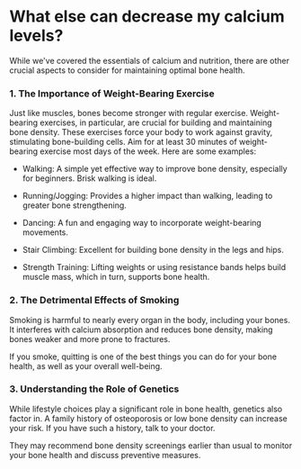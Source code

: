 # What else can decrease my calcium levels?

While we've covered the essentials of calcium and nutrition, there are other crucial aspects to consider for maintaining optimal bone health.

### **1\. The Importance of Weight-Bearing Exercise**

Just like muscles, bones become stronger with regular exercise. Weight-bearing exercises, in particular, are crucial for building and maintaining bone density. These exercises force your body to work against gravity, stimulating bone-building cells. Aim for at least 30 minutes of weight-bearing exercise most days of the week. Here are some examples:

- Walking: A simple yet effective way to improve bone density, especially for beginners. Brisk walking is ideal.

- Running/Jogging: Provides a higher impact than walking, leading to greater bone strengthening.

- Dancing: A fun and engaging way to incorporate weight-bearing movements.

- Stair Climbing: Excellent for building bone density in the legs and hips.

- Strength Training: Lifting weights or using resistance bands helps build muscle mass, which in turn, supports bone health.

### **2\. The Detrimental Effects of Smoking**

Smoking is harmful to nearly every organ in the body, including your bones. It interferes with calcium absorption and reduces bone density, making bones weaker and more prone to fractures.

If you smoke, quitting is one of the best things you can do for your bone health, as well as your overall well-being.

### **3\. Understanding the Role of Genetics**

While lifestyle choices play a significant role in bone health, genetics also factor in. A family history of osteoporosis or low bone density can increase your risk. If you have such a history, talk to your doctor.

They may recommend bone density screenings earlier than usual to monitor your bone health and discuss preventive measures.